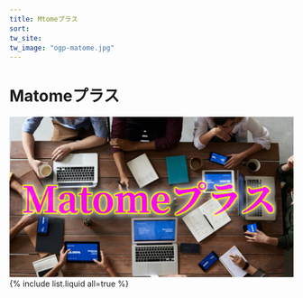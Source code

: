 ```yaml
---
title: Mtomeプラス
sort: 
tw_site: 
tw_image: "ogp-matome.jpg"  
---
```


# Matomeプラス
![Matomeプラス](ogp-matome.jpg)
{% include list.liquid all=true %}
